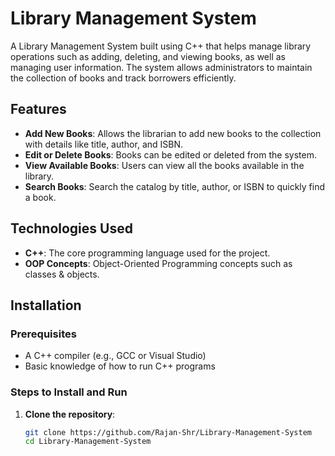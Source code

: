 # Library Management System

A Library Management System built using C++ that helps manage library operations such as adding, deleting, and viewing books, as well as managing user information. The system allows administrators to maintain the collection of books and track borrowers efficiently.

## Features

- **Add New Books**: Allows the librarian to add new books to the collection with details like title, author, and ISBN.
- **Edit or Delete Books**: Books can be edited or deleted from the system.
- **View Available Books**: Users can view all the books available in the library.
- **Search Books**: Search the catalog by title, author, or ISBN to quickly find a book.

## Technologies Used

- **C++**: The core programming language used for the project.
- **OOP Concepts**: Object-Oriented Programming concepts such as classes & objects.

## Installation

### Prerequisites

- A C++ compiler (e.g., GCC or Visual Studio)
- Basic knowledge of how to run C++ programs

### Steps to Install and Run

1. **Clone the repository**:
   ```bash
   git clone https://github.com/Rajan-Shr/Library-Management-System
   cd Library-Management-System
